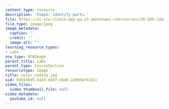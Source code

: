 ```yaml
---
content_type: resource
description: 'Step1: identify parts.'
file: https://ol-ocw-studio-app-qa.s3.amazonaws.com/courses/20-109-laboratory-fundamentals-in-biological-engineering-fall-2007/0d55dbd541436b97ebd62209daf4181c_color_coding.jpg
file_type: image/jpeg
image_metadata:
  caption: ''
  credit: ''
  image-alt: ''
learning_resource_types:
- Labs
ocw_type: OCWImage
parent_title: Labs
parent_type: CourseSection
resourcetype: Image
title: color_coding.jpg
uid: 0d55dbd5-4143-6b97-ebd6-2209daf4181c
video_files:
  video_thumbnail_file: null
video_metadata:
  youtube_id: null
---
```

